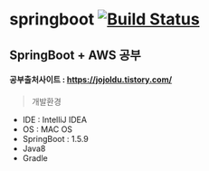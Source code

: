 # springboot  [![Build Status](https://travis-ci.org/jaewon0913/springboot.svg?branch=master)](https://travis-ci.org/jaewon0913/springboot)
## SpringBoot + AWS 공부  
#### 공부출처사이트 : https://jojoldu.tistory.com/  

> 개발환경  
* IDE : IntelliJ IDEA  
* OS : MAC OS  
* SpringBoot : 1.5.9  
* Java8  
* Gradle

